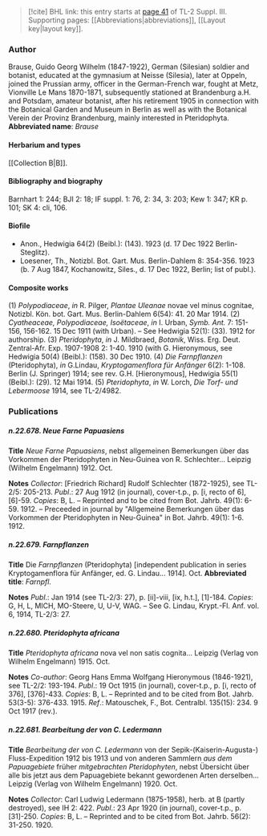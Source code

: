 > [!cite] BHL link: this entry starts at [page 41](https://www.biodiversitylibrary.org/page/33266348) of TL-2 Suppl. III.
> Supporting pages: [[Abbreviations|abbreviations]], [[Layout key|layout key]].

### Author

Brause, Guido Georg Wilhelm (1847-1922), German (Silesian) soldier and botanist, educated at the gymnasium at Neisse (Silesia), later at Oppeln, joined the Prussian army, officer in the German-French war, fought at Metz, Vionville Le Mans 1870-1871, subsequently stationed at Brandenburg a.H. and Potsdam, amateur botanist, after his retirement 1905 in connection with the Botanical Garden and Museum in Berlin as well as with the Botanical Verein der Provinz Brandenburg, mainly interested in Pteridophyta. 
**Abbreviated name**: *Brause*

#### Herbarium and types

[[Collection B|B]].

#### Bibliography and biography

Barnhart 1: 244; BJI 2: 18; IF suppl. 1: 76, 2: 34, 3: 203; Kew 1: 347; KR p. 101; SK 4: cli, 106.

#### Biofile

- Anon., Hedwigia 64(2) (Beibl.): (143). 1923 (d. 17 Dec 1922 Berlin-Steglitz).
- Loesener, Th., Notizbl. Bot. Gart. Mus. Berlin-Dahlem 8: 354-356. 1923 (b. 7 Aug 1847, Kochanowitz, Siles., d. 17 Dec 1922, Berlin; list of publ.).

#### Composite works

(1) *Polypodiaceae*, *in* R. Pilger, *Plantae Uleanae* novae vel minus cognitae, Notizbl. Kön. bot. Gart. Mus. Berlin-Dahlem 6(54): 41. 20 Mar 1914.
(2) *Cyatheaceae, Polypodiaceae, Isoëtaceae*, *in* I. Urban, *Symb. Ant.* 7: 151-156, 156-162. 15 Dec 1911 (with Urban). – See Hedwigia 52(1): (33). 1912 for authorship.
(3) *Pteridophyta*, *in* J. Mildbraed, *Botanik*, Wiss. Erg. Deut. Zentral-Afr. Exp. 1907-1908 2: 1-40. 1910 (with G. Hieronymous, see Hedwigia 50(4) (Beibl.): (158). 30 Dec 1910.
(4) *Die Farnpflanzen* (Pteridophyta), *in* G.Lindau, *Kryptogamenflora für Anfänger* 6(2): 1-108. Berlin (J. Springer) 1914; see rev. G.H. \[Hieronymous\], Hedwigia 55(1) (Beibl.): (29). 12 Mai 1914.
(5) *Pteridophyta*, *in* W. Lorch, *Die Torf- und Lebermoose* 1914, see TL-2/4982.

### Publications

##### n.22.678. Neue Farne Papuasiens

**Title**
*Neue Farne Papuasiens*, nebst allgemeinen Bemerkungen über das Vorkommen der Pteridophyten in Neu-Guinea von R. Schlechter... Leipzig (Wilhelm Engelmann) 1912. Oct.

**Notes**
*Collector*: \[Friedrich Richard\] Rudolf Schlechter (1872-1925), see TL-2/5: 205-213.
*Publ*.: 27 Aug 1912 (in journal), cover-t.p., p. \[i, recto of 6\], \[6\]-59. *Copies*: B, L. – Reprinted and to be cited from Bot. Jahrb. 49(1): 6-59. 1912. – Preceeded in journal by "Allgemeine Bemerkungen über das Vorkommen der Pteridophyten in Neu-Guinea" in Bot. Jahrb. 49(1): 1-6. 1912.

##### n.22.679. Farnpflanzen

**Title**
Die *Farnpflanzen* (Pteridophyta) \[independent publication in series Kryptogamenflora für Anfänger, ed. G. Lindau... 1914\]. Oct.
**Abbreviated title**: *Farnpfl.*

**Notes**
*Publ*.: Jan 1914 (see TL-2/3: 27), p. \[ii\]-viii, \[ix, h.t.\], \[1\]-184. *Copies*: G, H, L, MICH, MO-Steere, U, U-V, WAG. – See G. Lindau, Krypt.-Fl. Anf. vol. 6, 1914, TL-2/3: 27.

##### n.22.680. Pteridophyta africana

**Title**
*Pteridophyta africana* nova vel non satis cognita... Leipzig (Verlag von Wilhelm Engelmann) 1915. Oct.

**Notes**
*Co-author*: Georg Hans Emma Wolfgang Hieronymous (1846-1921), see TL-2/2: 193-194.
*Publ*.: 19 Oct 1915 (in journal), cover-t.p., p. \[i, recto of 376\], \[376\]-433. *Copies*: B, L. – Reprinted and to be cited from Bot. Jahrb. 53(3-5): 376-433. 1915.
*Ref*.: Matouschek, F., Bot. Centralbl. 135(15): 234. 9 Oct 1917 (rev.).

##### n.22.681. Bearbeitung der von C. Ledermann

**Title**
*Bearbeitung der von C. Ledermann* von der Sepik-(Kaiserin-Augusta-) Fluss-Expedition 1912 bis 1913 und von anderen Sammlern *aus dem Papuagebiete* früher *mitgebrachten Pteridophyten*, nebst Übersicht über alle bis jetzt aus dem Papuagebiete bekannt gewordenen Arten derselben... Leipzig (Verlag von Wilhelm Engelmann) 1920. Oct.

**Notes**
*Collector*: Carl Ludwig Ledermann (1875-1958), herb. at B (partly destroyed), see IH 2: 422.
*Publ*.: 23 Apr 1920 (in journal), cover-t.p., p. \[31\]-250. *Copies*: B, L. – Reprinted and to be cited from Bot. Jahrb. 56(2): 31-250. 1920.

